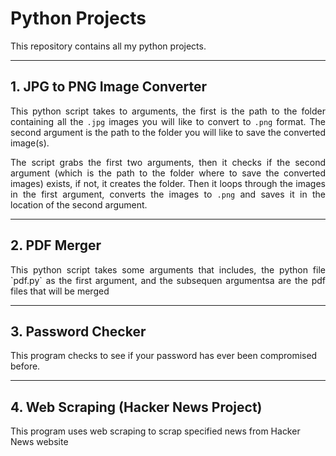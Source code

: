 # Python Projects
This repository contains all my python projects.

---
## 1. JPG to PNG Image Converter

<div align="justify">
  
This python script takes to arguments, the first is the path to the folder containing all the `.jpg` images you will like to convert to `.png` format. The second argument is the path to the folder you will like to save the converted image(s).

The script grabs the first two arguments, then it checks if the second argument (which is the path to the folder where to save the converted images) exists, if not, it creates the folder. Then it loops through the images in the first argument, converts the images to `.png` and saves it in the location of the second argument.
</div>

---
## 2. PDF Merger

<div align="justify">
This python script takes some arguments that includes, the python file `pdf.py` as the first argument, and the subsequen argumentsa are the pdf files that will be merged
</div>

---
## 3. Password Checker

This program checks to see if your password has ever been compromised before.

---
## 4. Web Scraping (Hacker News Project)

This program uses web scraping to scrap specified news from Hacker News website
